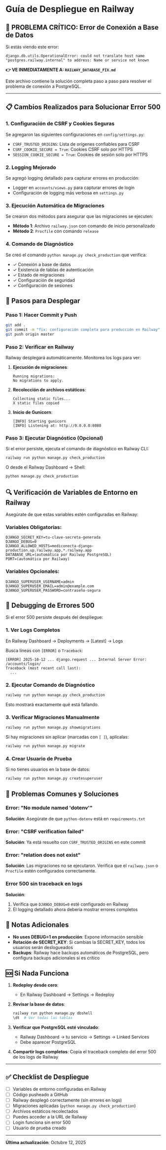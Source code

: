 # Guía de Despliegue en Railway

## 🚨 PROBLEMA CRÍTICO: Error de Conexión a Base de Datos

Si estás viendo este error:
```
django.db.utils.OperationalError: could not translate host name "postgres.railway.internal" to address: Name or service not known
```

**👉 VE INMEDIATAMENTE A: `RAILWAY_DATABASE_FIX.md`**

Este archivo contiene la solución completa paso a paso para resolver el problema de conexión a PostgreSQL.

---

## 📋 Cambios Realizados para Solucionar Error 500

### 1. Configuración de CSRF y Cookies Seguras
Se agregaron las siguientes configuraciones en `config/settings.py`:
- `CSRF_TRUSTED_ORIGINS`: Lista de orígenes confiables para CSRF
- `CSRF_COOKIE_SECURE = True`: Cookies CSRF solo por HTTPS
- `SESSION_COOKIE_SECURE = True`: Cookies de sesión solo por HTTPS

### 2. Logging Mejorado
Se agregó logging detallado para capturar errores en producción:
- Logger en `accounts/views.py` para capturar errores de login
- Configuración de logging más verbosa en `settings.py`

### 3. Ejecución Automática de Migraciones
Se crearon dos métodos para asegurar que las migraciones se ejecuten:
- **Método 1**: Archivo `railway.json` con comando de inicio personalizado
- **Método 2**: `Procfile` con comando `release`

### 4. Comando de Diagnóstico
Se creó el comando `python manage.py check_production` que verifica:
- ✓ Conexión a base de datos
- ✓ Existencia de tablas de autenticación
- ✓ Estado de migraciones
- ✓ Configuración de seguridad
- ✓ Configuración de sesiones

## 🚀 Pasos para Desplegar

### Paso 1: Hacer Commit y Push
```bash
git add .
git commit -m "fix: configuración completa para producción en Railway"
git push origin master
```

### Paso 2: Verificar en Railway
Railway desplegará automáticamente. Monitorea los logs para ver:

1. **Ejecución de migraciones**:
   ```
   Running migrations:
   No migrations to apply.
   ```

2. **Recolección de archivos estáticos**:
   ```
   Collecting static files...
   X static files copied
   ```

3. **Inicio de Gunicorn**:
   ```
   [INFO] Starting gunicorn
   [INFO] Listening at: http://0.0.0.0:8080
   ```

### Paso 3: Ejecutar Diagnóstico (Opcional)
Si el error persiste, ejecuta el comando de diagnóstico en Railway CLI:

```bash
railway run python manage.py check_production
```

O desde el Railway Dashboard → Shell:
```bash
python manage.py check_production
```

## 🔍 Verificación de Variables de Entorno en Railway

Asegúrate de que estas variables estén configuradas en Railway:

### Variables Obligatorias:
```
DJANGO_SECRET_KEY=tu-clave-secreta-generada
DJANGO_DEBUG=0
DJANGO_ALLOWED_HOSTS=mediconecta-django-production.up.railway.app,*.railway.app
DATABASE_URL=(automática por Railway PostgreSQL)
PORT=(automática por Railway)
```

### Variables Opcionales:
```
DJANGO_SUPERUSER_USERNAME=admin
DJANGO_SUPERUSER_EMAIL=admin@example.com
DJANGO_SUPERUSER_PASSWORD=contraseña-segura
```

## 🐛 Debugging de Errores 500

Si el error 500 persiste después del despliegue:

### 1. Ver Logs Completos
En Railway Dashboard → Deployments → [Latest] → Logs

Busca líneas con `[ERROR]` o `Traceback`:
```
[ERROR] 2025-10-12 ... django.request ... Internal Server Error: /accounts/login/
Traceback (most recent call last):
  ...
```

### 2. Ejecutar Comando de Diagnóstico
```bash
railway run python manage.py check_production
```

Esto mostrará exactamente qué está fallando.

### 3. Verificar Migraciones Manualmente
```bash
railway run python manage.py showmigrations
```

Si hay migraciones sin aplicar (marcadas con `[ ]`), aplícalas:
```bash
railway run python manage.py migrate
```

### 4. Crear Usuario de Prueba
Si no tienes usuarios en la base de datos:
```bash
railway run python manage.py createsuperuser
```

## 🔧 Problemas Comunes y Soluciones

### Error: "No module named 'dotenv'"
**Solución**: Asegúrate de que `python-dotenv` está en `requirements.txt`

### Error: "CSRF verification failed"
**Solución**: Ya está resuelto con `CSRF_TRUSTED_ORIGINS` en este commit

### Error: "relation does not exist"
**Solución**: Las migraciones no se ejecutaron. Verifica que el `railway.json` o `Procfile` estén configurados correctamente.

### Error 500 sin traceback en logs
**Solución**: 
1. Verifica que `DJANGO_DEBUG=0` esté configurado en Railway
2. El logging detallado ahora debería mostrar errores completos

## 📝 Notas Adicionales

- **No uses DEBUG=1 en producción**: Expone información sensible
- **Rotación de SECRET_KEY**: Si cambias la SECRET_KEY, todos los usuarios serán deslogueados
- **Backups**: Railway hace backups automáticos de PostgreSQL, pero configura backups adicionales si es crítico

## 🆘 Si Nada Funciona

1. **Redeploy desde cero**:
   - En Railway Dashboard → Settings → Redeploy

2. **Revisar la base de datos**:
   ```bash
   railway run python manage.py dbshell
   \dt  # Ver todas las tablas
   ```

3. **Verificar que PostgreSQL esté vinculado**:
   - Railway Dashboard → tu servicio → Settings → Linked Services
   - Debe aparecer PostgreSQL

4. **Compartir logs completos**: Copia el traceback completo del error 500 de los logs de Railway

---

## ✅ Checklist de Despliegue

- [ ] Variables de entorno configuradas en Railway
- [ ] Código pusheado a GitHub
- [ ] Railway desplegó correctamente (sin errores en logs)
- [ ] Migraciones aplicadas (`python manage.py check_production`)
- [ ] Archivos estáticos recolectados
- [ ] Puedes acceder a la URL de Railway
- [ ] Login funciona sin error 500
- [ ] Usuario de prueba creado

---

**Última actualización**: Octubre 12, 2025

